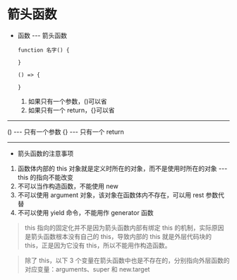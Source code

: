 # 箭头函数
- 函数 --- 箭头函数  
  ```
  function 名字() {

  }

  () => {

  }
  ```
  1. 如果只有一个参数，()可以省
  2. 如果只有一个 return，{}可以省

------------------------------------------------------

  () --- 只有一个参数
  {} --- 只有一个 return

------------------------------------------------------

- 箭头函数的注意事项  
1. 函数体内部的 this 对象就是定义时所在的对象，而不是使用时所在的对象 --- this 的指向不能改变
2. 不可以当作构造函数，不能使用 new
3. 不可以使用 argument 对象，该对象在函数体内不存在，可以用 rest 参数代替
4. 不可以使用 yield 命令，不能用作 generator 函数

> this 指向的固定化并不是因为箭头函数内部有绑定 this 的机制，实际原因是箭头函数根本没有自己的 this，导致内部的 this 就是外层代码块的 this，正是因为它没有 this，所以不能用作构造函数。 

> 除了 this，以下 3 个变量在箭头函数中也是不存在的，分别指向外层函数的对应变量：arguments、super 和 new.target